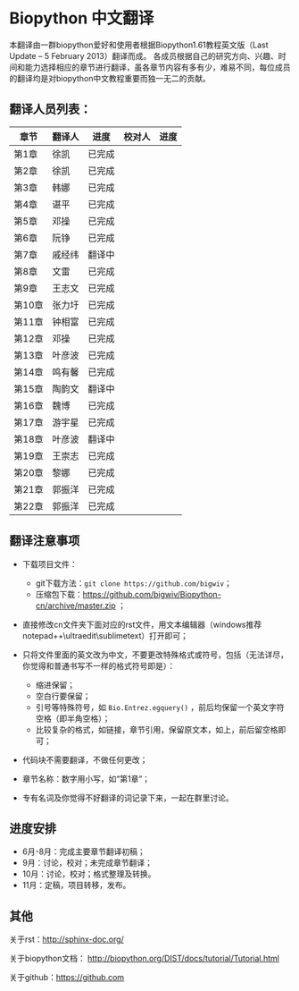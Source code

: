 # Biopython 中文翻译

本翻译由一群biopython爱好和使用者根据Biopython1.61教程英文版（Last Update – 5 February 2013）翻译而成。
各成员根据自己的研究方向、兴趣、时间和能力选择相应的章节进行翻译，虽各章节内容有多有少，难易不同，每位成员
的翻译均是对biopython中文教程重要而独一无二的贡献。

## 翻译人员列表：

| 章节   | 翻译人  | 进度 | 校对人 | 进度 |
| ---- | ---- | ---- | ---- | ---- |
| 第1章  | 徐凯  | 已完成 | | |
| 第2章  | 徐凯  | 已完成 | | |
| 第3章  |   韩娜  |  已完成   | | |
| 第4章  |   谌平 |  已完成   | | |
| 第5章  | 邓操   |  已完成   | | |
| 第6章  | 阮铮   |   已完成 | | |
| 第7章  | 戚经纬 | 翻译中  | | |
| 第8章  | 文雷    | 已完成  | | |
| 第9章  | 王志文  | 已完成  | | |
| 第10章 | 张力圩  |已完成  | | |
| 第11章 | 钟相富  |已完成  | | |
| 第12章 | 邓操 | 已完成  | | |
| 第13章 | 叶彦波  | 已完成 | | |
| 第14章 | 鸣有馨  | 已完成 | | |
| 第15章 | 陶韵文  |   翻译中 | | |
| 第16章 | 魏博   | 已完成  | | |
| 第17章 | 游宇星 | 已完成  | | |
| 第18章 | 叶彦波 | 翻译中  | | |
| 第19章 | 王崇志 | 已完成  | | |
| 第20章 | 黎娜 | 已完成 | | |
| 第21章 | 郭振洋 | 已完成  | | |
| 第22章 | 郭振洋 | 已完成  | | |


## 翻译注意事项

- 下载项目文件：
   - git下载方法：`git clone https://github.com/bigwiv`；
   - 压缩包下载：https://github.com/bigwiv/Biopython-cn/archive/master.zip ；
- 直接修改cn文件夹下面对应的rst文件，用文本编辑器（windows推荐notepad++\ultraedit\sublimetext）打开即可；
- 只将文件里面的英文改为中文，不要更改特殊格式或符号，包括（无法详尽，你觉得和普通书写不一样的格式符号即是）：
   - 缩进保留；
   - 空白行要保留；
   - 引号等特殊符号，如 ``Bio.Entrez.egquery()`` ，前后均保留一个英文字符空格（即半角空格）；
   - 比较复杂的格式，如链接，章节引用，保留原文本，如上，前后留空格即可；

- 代码块不需要翻译，不做任何更改；
- 章节名称：数字用小写，如“第1章”；
- 专有名词及你觉得不好翻译的词记录下来，一起在群里讨论。

## 进度安排

- 6月-8月：完成主要章节翻译初稿；
- 9月：讨论，校对；未完成章节翻译；
- 10月：讨论，校对；格式整理及转换。
- 11月：定稿，项目转移，发布。

## 其他

关于rst：http://sphinx-doc.org/

关于biopython文档： http://biopython.org/DIST/docs/tutorial/Tutorial.html

关于github：https://github.com
